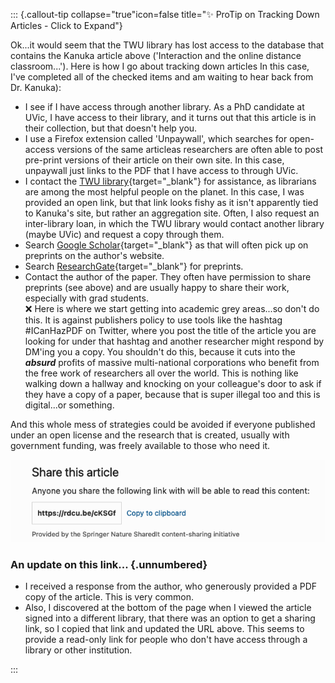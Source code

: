::: {.callout-tip  collapse="true"icon=false title="✨ ProTip on Tracking Down Articles - Click to Expand"}

Ok...it would seem that the TWU library has lost access to the database that contains the Kanuka article above ('Interaction and the online distance classroom...'). Here is how I go about tracking down articles In this case, I've completed all of the checked items and am waiting to hear back from Dr. Kanuka):

- I see if I have access through another library. As a PhD candidate at UVic, I have access to their library, and it turns out that this article is in their collection, but that doesn't help you.  
- I use a Firefox extension called 'Unpaywall', which searches for open-access versions of the same articleas researchers are often able to post pre-print versions of their article on their own site. In this case, unpaywall just links to the PDF that I have access to through UVic.  
- I contact the [TWU library](https://libguides.twu.ca/help){target="_blank"} for assistance, as librarians are among the most helpful people on the planet. In this case, I was provided an open link, but that link looks fishy as it isn't apparently tied to Kanuka's site, but rather an aggregation site. Often, I also request an inter-library loan, in which the TWU library would contact another library (maybe UVic) and request a copy through them.  
- Search [Google Scholar](https://scholar.google.com){target="_blank"} as that will often pick up on preprints on the author's website.  
- Search [ResearchGate](https://www.researchgate.net/){target="_blank"} for preprints.  
- Contact the author of the paper. They often have permission to share preprints (see above) and are usually happy to share their work, especially with grad students.  
❌ Here is where we start getting into academic grey areas...so don't do this. It is against publishers policy to use tools like the hashtag #ICanHazPDF on Twitter, where you post the title of the article you are looking for under that hashtag and another researcher might respond by DM'ing you a copy. You shouldn't do this, because it cuts into the ***absurd*** profits of massive multi-national corporations who benefit from the free work of researchers all over the world. This is nothing like walking down a hallway and knocking on your colleague's door to ask if they have a copy of a paper, because that is super illegal too and this is digital...or something.  

And this whole mess of strategies could be avoided if everyone published under an open license and the research that is created, usually with government funding, was freely available to those who need it.

![Share this article](assets/u2/share.png)

### An update on this link... {.unnumbered}
- I received a response from the author, who generously provided a PDF copy of the article. This is very common.  
- Also, I discovered at the bottom of the page when I viewed the article signed into a different library, that there was an option to get a sharing link, so I copied that link and updated the URL above. This seems to provide a read-only link for people who don't have access through a library or other institution.

:::